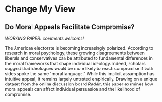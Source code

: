 # Change My View
## Do Moral Appeals Facilitate Compromise?

*WORKING PAPER: comments welcome!*

The American electorate is becoming increasingly polarized. According to research in moral psychology, these growing disagreements between liberals and conservatives can be attributed to fundamental differences in the moral frameworks that shape individual ideology. Indeed, scholars suggest that ideologues would be more likely to reach compromise if both sides spoke the same "moral language." While this implicit assumption has intuitive appeal, it remains largely untested empirically. Drawing on a unique dataset from the online discussion board *Reddit*, this paper examines how moral appeals can affect individual persuasion and the likelihood of compromise.